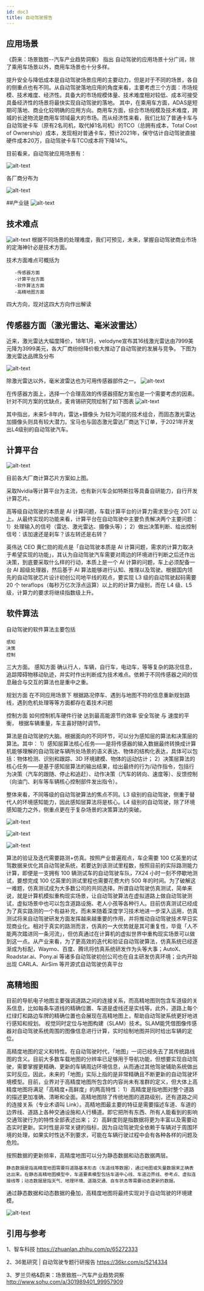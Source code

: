 ```yaml
---
id: doc3
title: 自动驾驶报告
---
```

## 应用场景

《蔚来：场景致胜--汽车产业趋势洞察》 指出
自动驾驶的应用场景十分广阔，除了乘用车场景以外，商用车场景也十分多样。

提升安全与降低成本是自动驾驶场景应用的主要动力，但是对于不同的场景，各自的侧重点也有不同。从自动驾驶落地应用的角度来看，主要考虑三个方面：市场规模、技术难度、经济性。具备大的市场规模体量、技术难度相对较低、成本可接受具备经济性的场景将最快实现自动驾驶的落地。
其中，在乘用车方面，ADAS是短期可落地、商业化较明确的应用方向。商用车方面，综合市场规模及技术难度，跨城的长途物流是商用车领域最大的市场。而从经济性来看，我们比较了普通卡车与自动驾驶卡车（原有2名司机，取代掉1名司机）的TCO（总拥有成本，Total Cost of Ownership）成本，发现相对普通卡车，预计2021年，保守估计自动驾驶直接硬件成本20万，自动驾驶卡车TCO成本将下降14%。

目前看来，自动驾驶应用场景有：

![alt-text](http://5b0988e595225.cdn.sohucs.com/images/20190318/40e90b2e3b5840be975980d4b8c00d1a.jpeg)


各厂商分布为

![alt-text](https://pic.36krcnd.com/201906/11102235/dzo9bbxhgcg44ycb.png!1200)

##产业链
![alt-text](https://pic.36krcnd.com/201906/11104004/i7o9fwwwn2dfuuvw.PNG!1200)

## 技术难点

![alt-text](http://5b0988e595225.cdn.sohucs.com/images/20190318/f7b1cca6d5374433ae70291004673528.jpeg)
根据不同场景的处理难度，我们可预见，未来，掌握自动驾驶商业市场的定海神针必是技术方面。

技术方面难点可概括为 
       
       -传感器方面
       -计算平台方面
       -软件算法方面
       -高精地图方面
       
四大方向，现对这四大方向作出解读


## 传感器方面（激光雷达、毫米波雷达）

近来，激光雷达大幅度降价，18年1月，velodyne宣布其16线激光雷达由7999美元降为3999美元，各大厂商纷纷降价极大推动了自动驾驶的发展与竞争。
下图为激光雷达品牌及分布

![alt-text](http://5b0988e595225.cdn.sohucs.com/images/20190318/2d63bc0f3f0143ee9aed1cbaceb7a007.jpeg)

除激光雷达以外，毫米波雷达也为可用传感器部件之一。
![alt-text](http://5b0988e595225.cdn.sohucs.com/images/20190318/d80a03e7b099461ba7ad4ed454e846f7.jpeg)


在传感器方面上，选择一个合理高效的传感器搭配方案也是一个需要考虑的因素。针对不同方案的优缺点，麦肯锡研究院绘制了如下图表
![alt-text](https://www.mckinsey.com.cn/wp-content/uploads/2018/09/Software-article-slides_Aug-2018_slide3.jpg)

其中指出，未来5-8年内，雷达+摄像头 为较为可能的技术组合，而固态激光雷达加摄像头则具有较大潜力。宝马也与固态激光雷达厂商达下订单，于2021年开发出L4级别的自动驾驶汽车。

## 计算平台

![alt-text](http://5b0988e595225.cdn.sohucs.com/images/20190318/8ebbf3feb02c4d7da777ec6bb83dbdd4.jpeg)

目前各大厂商计算芯片方案如上图。 

采取Nvidia等计算平台为主流，也有新兴车企如特斯拉等具备自研能力，自行开发计算芯片。

高等级自动驾驶的本质是 AI 计算问题，车载计算平台的计算力需求至少在 20T 以上。从最终实现的功能来看，计算平台在自动驾驶中主要负责解决两个主要问题：
1）处理输入的信号（雷达、激光雷达、摄像头等）；
2）做出决策判断、给出控制信号：该加速还是刹车？该左转还是右转？

英伟达 CEO 黄仁勋的观点是「自动驾驶本质是 AI 计算问题，需求的计算力取决于希望实现的功能」，其认为自动驾驶汽车需要对周边的环境进行判断之后还作出决策，到底要采取什么样的行动，本质上是一个 AI 计算的问题，车上必须配备一台 AI 超级处理器，然后基于 AI 算法能够进行认知、推理以及驾驶。根据国内领先的自动驾驶芯片设计初创公司地平线的观点，要实现 L3 级的自动驾驶起码需要 20 个 teraflops（每秒万亿次浮点运算）以上的的计算力级别，而在 L4 级、L5 级，计算力的要求将继续指数级上升。


## 软件算法

自动驾驶的软件算法主要包括
    
    感知
    决策
    控制
    
三大方面。
感知方面 确认行人，车辆，自行车，电动车，等等复杂的路况信息，追踪障碍物移动轨迹，并实时作出判断成为技术难点。依赖于不同传感器之间的信息融合与交互的算法也是重中之重。

规划方面 在不同应用场景下 根据路况停车、遇到与地图不符的信息重新规划路线，遇到危机处理等等方面都存在着技术问题

控制方面 如何控制机车硬件行驶 达到最高能源节约效率 安全驾驶 与 速度的平衡， 根据车辆重量，车主喜好随时调节。

算法是自动驾驶的大脑。根据面向的不同环节，可以分为感知层的算法和决策层的算法。其中：
1）感知层算法核心任务——是将传感器的输入数据最终转换成计算机能够理解的自动驾驶车辆所处场景的语义表达、物体的结构化表达，具体可以包括：物体检测、识别和跟踪、3D 环境建模、物体的运动估计；
2）决策层算法的核心任务——是基于感知层算法的输出结果，给出最终的行为/动作指令，包括行为决策（汽车的跟随、停止和追赶）、动作决策（汽车的转向、速度等）、反馈控制（向油门、刹车等车辆核心控制部件发出指令）。

整体来看，不同等级的自动驾驶算法的焦点不同。L3 级别的自动驾驶，侧重于替代人的环境感知能力，因此感知层算法将是核心。L4 级别的自动驾驶，除了环境感知能力之外，侧重点更在于复杂场景的决策算法的突破。

![alt-text](https://pic2.zhimg.com/80/v2-c40baf0c5437b06326bc715b7f2a0f35_hd.jpg)

![alt-text](https://pic1.zhimg.com/80/v2-3ef90f34017bdfaf77182756c9256584_hd.jpg)

![alt-text](https://pic4.zhimg.com/80/v2-56d137c3561b684bd4394d73e110da27_hd.jpg)

算法的验证及迭代需要路测+仿真。按照产业普遍观点，车企需要 100 亿英里的试驾数据来优化其自动驾驶系统，若要达到该测试里程数，按照目前的实际路测能力计算，即便是一支拥有 100 辆测试车的自动驾驶车队，7X24 小时一刻不停歇地测试，要想完成 100 亿英里的测试里程也需要花费大约 500 年的时间。为了破解这一难题，仿真测试成为大多数公司的共同选择。所谓自动驾驶仿真测试，简单来说，就是计算机模拟重构现实场景，让自动驾驶算法在虚拟道路上做自动驾驶测试，虚拟场景中也可以包含道路设施、老人小孩等各种行人。目前仿真测试已经成为了真实路测的一个有益补充，而未来随着深度学习技术地进一步深入运用，仿真测试将来自动驾驶研发方面发挥越来越重要的作用，并将推动自动驾驶技术早日实现商业化。相对于真实的路测而言，仿真的一大优势就是其可重复性，毕竟「人不能两次踏进同一条河流」，但仿真通过在计算机的虚拟世界中重构现实场景可以做到这一点。从产业来看，为了更高效的迭代和验证自动驾驶算法，仿真系统已经逐渐成为标配，Waymo、百度、腾讯将仿真系统研发作为头等大事；AutoX、Roadstar.ai、Pony.ai 等诸多自动驾驶初创公司也在自主研发仿真环境；业内开始出现 CARLA、AirSim 等开源式自动驾驶仿真平台


## 高精地图

目前的导航电子地图主要强调道路之间的连接关系，而高精地图则包含车道级的关系信息，比如每条车道线的精确位置、车道是虚线还是实线等。此外，道路上每个红绿灯和路边车牌的精确位置也会展现在高精地图上，帮助自动驾驶系统更好地进行感知和规划。
视觉同时定位与地图构建（SLAM）技术。SLAM能凭借图像传感器对自动驾驶系统周围的图像信息进行计算，实时绘制地图并同时给出车辆的定位。

高精度地图的定义和特性。在自动驾驶时代，「地图」一词已经失去了其传统路线图的含义。目前大多数车载地图的分辨率已足够用于导航功能，但想要实现自动驾驶，需要掌握更精确、更新的车辆周边环境信息，从而通过其他驾驶辅助系统做出实时反应。因此，未来的「地图」实际上指的是非常精确且不断更新的自动驾驶环境模型。目前，业界对于高精度地图所包含的内容尚未有准群的定义，但大体上高精度地图将满足「高精度+高鲜度」的两高特性：
1）高精度是指地图对整个道路的描述更加准确、清晰和全面。高精地图除了传统地图的道路级别，还有道路之间的连接关系（专业术语叫 Link）。高精地图最主要的特征是需要描述车道、车道的边界线、道路上各种交通设施和人行横道。即它把所有东西、所有人能看到的影响交通驾驶行为的特性全部表述出来；
2）高鲜度则是指数据将更为丰富以及需要动态实时更新。实时性是非常关键的指标，因为自动驾驶完全依赖于车辆对于周围环境的处理，如果实时性达不到要求，可能在车辆行驶过程中会有各种各样的问题及危险。

按照数据的更新频率，高精度地图可以分为静态数据和动态数据两层。

    静态数据是指高精度地图需要将道路基本形态（车道线等数据），通过地图或矢量数据来正确表达出来。在静态高精地图模型中，车道要素模型包括车道中心线、车道边界线、参考点、虚拟连接线等；动态数据是指天气、地理环境、道路交通、自车状态等需要动态更新的数据。


通过静态数据和动态数据的叠加，高精度地图将最终实现对于自动驾驶的环境建模。

![alt-text](https://pic3.zhimg.com/80/v2-b74d7aa0e30c9e5d2f2b0d668a9512a6_hd.jpg)


## 引用与参考

1、智车科技 https://zhuanlan.zhihu.com/p/65272333

2、36氪研究 | 自动驾驶专题行研报告 https://36kr.com/p/5214334

3、罗兰贝格&蔚来：场景致胜--汽车产业趋势洞察 http://www.sohu.com/a/301989401_99957909

